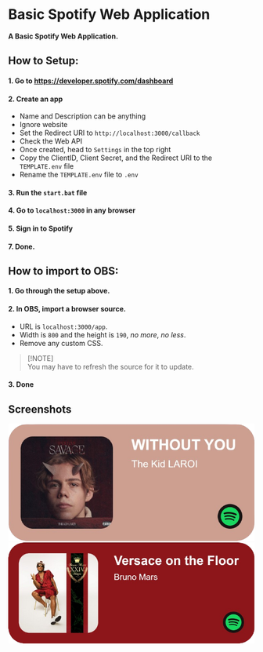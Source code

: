 <!-- Title and Description -->
# Basic Spotify Web Application
**A Basic Spotify Web Application.**
<!-- How to Setup -->
## How to Setup:
#### 1. Go to https://developer.spotify.com/dashboard
#### 2. Create an app
- Name and Description can be anything
- Ignore website
- Set the Redirect URI to `http://localhost:3000/callback`
- Check the Web API
- Once created, head to `Settings` in the top right
- Copy the ClientID, Client Secret, and the Redirect URI to the `TEMPLATE.env` file
- Rename the `TEMPLATE.env` file to `.env`
#### 3. Run the `start.bat` file
#### 4. Go to `localhost:3000` in any browser
#### 5. Sign in to Spotify
#### 7. Done.
<!-- How to import to OBS -->
## How to import to OBS:
#### 1. Go through the setup above.
#### 2. In OBS, import a browser source.
- URL is `localhost:3000/app`.
- Width is `800` and the height is `190`, *no more*, *no less*.
- Remove any custom CSS.
> [!NOTE]\
> You may have to refresh the source for it to update.
#### 3. Done
## Screenshots
<img alt="Without Out - The Kid LAROI" src="./screenshots/example1.png" width="512px">
<img alt="Versace on the Floor - Bruno Mars" src="./screenshots/example2.png" width="512px">